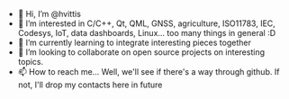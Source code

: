 - 👋 Hi, I’m @hvittis
- 👀 I’m interested in C/C++, Qt, QML, GNSS, agriculture, ISO11783, IEC, Codesys, IoT, data dashboards, Linux... too many things in general :D
- 🌱 I’m currently learning to integrate interesting pieces together
- 💞️ I’m looking to collaborate on open source projects on interesting topics.
- 📫 How to reach me... Well, we'll see if there's a way through github. If not, I'll drop my contacts here in future

<!---
hvittis/hvittis is a ✨ special ✨ repository because its `README.md` (this file) appears on your GitHub profile.
You can click the Preview link to take a look at your changes.
--->

